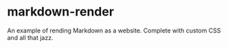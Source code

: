 [//]: # (mr@redir=justinoboyle/example/index.md)
# markdown-render

An example of rending Markdown as a website. Complete with custom CSS and all that jazz.
